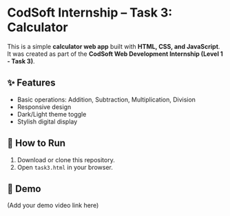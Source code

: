 # CodSoft Internship – Task 3: Calculator

This is a simple **calculator web app** built with **HTML, CSS, and JavaScript**.  
It was created as part of the **CodSoft Web Development Internship (Level 1 - Task 3)**.

## ✨ Features
- Basic operations: Addition, Subtraction, Multiplication, Division  
- Responsive design  
- Dark/Light theme toggle  
- Stylish digital display  

## 🚀 How to Run
1. Download or clone this repository.  
2. Open `task3.html` in your browser.  

## 🎥 Demo
(Add your demo video link here)
